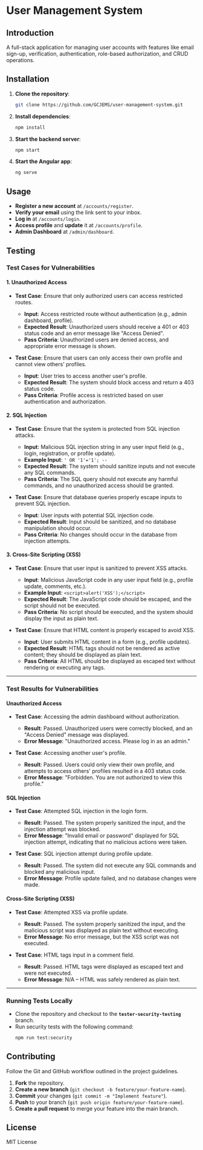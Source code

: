 # User Management System

## Introduction
A full-stack application for managing user accounts with features like email sign-up, verification, authentication, role-based authorization, and CRUD operations.

## Installation

1. **Clone the repository**:
    ```bash
    git clone https://github.com/GCJEMS/user-management-system.git
    ```

2. **Install dependencies**:
    ```bash
    npm install
    ```

3. **Start the backend server**:
    ```bash
    npm start
    ```

4. **Start the Angular app**:
    ```bash
    ng serve
    ```

## Usage

- **Register a new account** at `/accounts/register`.
- **Verify your email** using the link sent to your inbox.
- **Log in** at `/accounts/login`.
- **Access profile** and **update** it at `/accounts/profile`.
- **Admin Dashboard** at `/admin/dashboard`.

## Testing

### **Test Cases for Vulnerabilities**

#### **1. Unauthorized Access**

- **Test Case**: Ensure that only authorized users can access restricted routes.
  - **Input**: Access restricted route without authentication (e.g., admin dashboard, profile).
  - **Expected Result**: Unauthorized users should receive a 401 or 403 status code and an error message like "Access Denied".
  - **Pass Criteria**: Unauthorized users are denied access, and appropriate error message is shown.

- **Test Case**: Ensure that users can only access their own profile and cannot view others' profiles.
  - **Input**: User tries to access another user's profile.
  - **Expected Result**: The system should block access and return a 403 status code.
  - **Pass Criteria**: Profile access is restricted based on user authentication and authorization.

#### **2. SQL Injection**

- **Test Case**: Ensure that the system is protected from SQL injection attacks.
  - **Input**: Malicious SQL injection string in any user input field (e.g., login, registration, or profile update).
  - **Example Input**: `' OR '1'='1'; --`
  - **Expected Result**: The system should sanitize inputs and not execute any SQL commands.
  - **Pass Criteria**: The SQL query should not execute any harmful commands, and no unauthorized access should be granted.

- **Test Case**: Ensure that database queries properly escape inputs to prevent SQL injection.
  - **Input**: User inputs with potential SQL injection code.
  - **Expected Result**: Input should be sanitized, and no database manipulation should occur.
  - **Pass Criteria**: No changes should occur in the database from injection attempts.

#### **3. Cross-Site Scripting (XSS)**

- **Test Case**: Ensure that user input is sanitized to prevent XSS attacks.
  - **Input**: Malicious JavaScript code in any user input field (e.g., profile update, comments, etc.).
  - **Example Input**: `<script>alert('XSS');</script>`
  - **Expected Result**: The JavaScript code should be escaped, and the script should not be executed.
  - **Pass Criteria**: No script should be executed, and the system should display the input as plain text.

- **Test Case**: Ensure that HTML content is properly escaped to avoid XSS.
  - **Input**: User submits HTML content in a form (e.g., profile updates).
  - **Expected Result**: HTML tags should not be rendered as active content; they should be displayed as plain text.
  - **Pass Criteria**: All HTML should be displayed as escaped text without rendering or executing any tags.

---

### **Test Results for Vulnerabilities**

#### **Unauthorized Access**

- **Test Case**: Accessing the admin dashboard without authorization.
  - **Result**: Passed. Unauthorized users were correctly blocked, and an "Access Denied" message was displayed.
  - **Error Message**: "Unauthorized access. Please log in as an admin."

- **Test Case**: Accessing another user's profile.
  - **Result**: Passed. Users could only view their own profile, and attempts to access others' profiles resulted in a 403 status code.
  - **Error Message**: "Forbidden. You are not authorized to view this profile."

#### **SQL Injection**

- **Test Case**: Attempted SQL injection in the login form.
  - **Result**: Passed. The system properly sanitized the input, and the injection attempt was blocked.
  - **Error Message**: "Invalid email or password" displayed for SQL injection attempt, indicating that no malicious actions were taken.

- **Test Case**: SQL injection attempt during profile update.
  - **Result**: Passed. The system did not execute any SQL commands and blocked any malicious input.
  - **Error Message**: Profile update failed, and no database changes were made.

#### **Cross-Site Scripting (XSS)**

- **Test Case**: Attempted XSS via profile update.
  - **Result**: Passed. The system properly sanitized the input, and the malicious script was displayed as plain text without executing.
  - **Error Message**: No error message, but the XSS script was not executed.

- **Test Case**: HTML tags input in a comment field.
  - **Result**: Passed. HTML tags were displayed as escaped text and were not executed.
  - **Error Message**: N/A – HTML was safely rendered as plain text.

---

### **Running Tests Locally**

- Clone the repository and checkout to the **`tester-security-testing`** branch.
- Run security tests with the following command:
    ```bash
    npm run test:security
    ```

## Contributing
Follow the Git and GitHub workflow outlined in the project guidelines.

1. **Fork** the repository.
2. **Create a new branch** (`git checkout -b feature/your-feature-name`).
3. **Commit** your changes (`git commit -m "Implement feature"`).
4. **Push** to your branch (`git push origin feature/your-feature-name`).
5. **Create a pull request** to merge your feature into the main branch.

## License
MIT License
